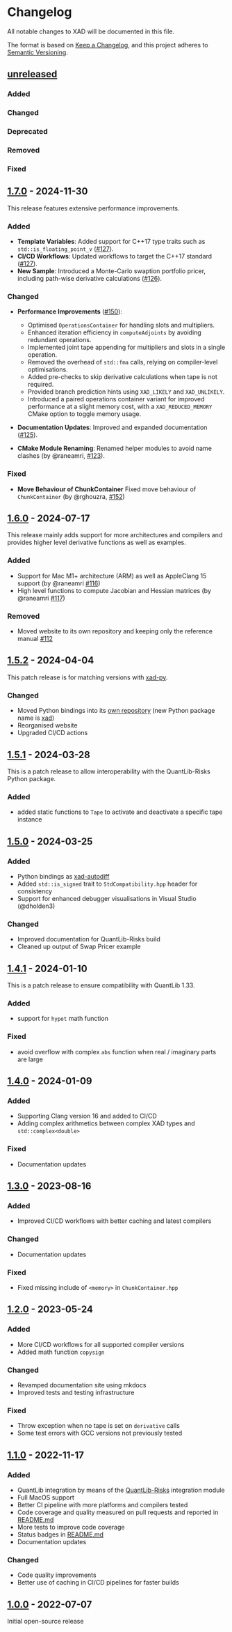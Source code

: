 # Changelog

All notable changes to XAD will be documented in this file.

The format is based on [Keep a Changelog](https://keepachangelog.com/en/1.0.0/),
and this project adheres to [Semantic Versioning](https://semver.org/spec/v2.0.0.html).

## [unreleased]

### Added

### Changed

### Deprecated

### Removed

### Fixed


## [1.7.0] - 2024-11-30

This release features extensive performance improvements.

### Added

-   **Template Variables**: Added support for C++17 type traits such as `std::is_floating_point_v` ([#127](https://github.com/auto-differentiation/xad/pull/127)).
-   **CI/CD Workflows**: Updated workflows to target the C++17 standard ([#127](https://github.com/auto-differentiation/xad/pull/127)).
-   **New Sample**: Introduced a Monte-Carlo swaption portfolio pricer, including path-wise derivative calculations ([#126](https://github.com/auto-differentiation/xad/pull/126)).

### Changed

-   **Performance Improvements** ([#150](https://github.com/auto-differentiation/xad/pull/150)):

    -   Optimised `OperationsContainer` for handling slots and multipliers.
    -   Enhanced iteration efficiency in `computeAdjoints` by avoiding redundant operations.
    -   Implemented joint tape appending for multipliers and slots in a single operation.
    -   Removed the overhead of `std::fma` calls, relying on compiler-level optimisations.
    -   Added pre-checks to skip derivative calculations when tape is not required.
    -   Provided branch prediction hints using `XAD_LIKELY` and `XAD_UNLIKELY`.
    -   Introduced a paired operations container variant for improved performance at a slight memory cost, with a `XAD_REDUCED_MEMORY` CMake option to toggle memory usage.

-   **Documentation Updates**: Improved and expanded documentation ([#125](https://github.com/auto-differentiation/xad/pull/125)).
-   **CMake Module Renaming**: Renamed helper modules to avoid name clashes (by @raneamri, [#123](https://github.com/auto-differentiation/xad/pull/123)).

### Fixed

-   **Move Behaviour of ChunkContainer** Fixed move behaviour of `ChunkContainer` (by @rghouzra, [#152](https://github.com/auto-differentiation/xad/pull/152))


## [1.6.0] - 2024-07-17

This release mainly adds support for more architectures and compilers and provides higher level derivative functions as well as examples.

### Added

- Support for Mac M1+ architecture (ARM) as well as AppleClang 15 support (by @raneamri [#116](https://github.com/auto-differentiation/xad/pull/116))
- High level functions to compute Jacobian and Hessian matrices (by @raneamri [#117](https://github.com/auto-differentiation/xad/pull/117))

### Removed

- Moved website to its own repository and keeping only the reference manual [#112](https://github.com/auto-differentiation/xad/pull/112)

## [1.5.2] - 2024-04-04

This patch release is for matching versions with 
[xad-py](https://github.com/auto-differentiation/xad-py).

### Changed

- Moved Python bindings into its [own repository](https://github.com/auto-differentiation/xad-py)
  (new Python package name is [xad](https://pypi.org/project/xad))
- Reorganised website
- Upgraded CI/CD actions

## [1.5.1] - 2024-03-28

This is a patch release to allow interoperability with the QuantLib-Risks
Python package.

### Added

-   added static functions to `Tape` to activate and deactivate a specific
    tape instance


## [1.5.0] - 2024-03-25

### Added

-   Python bindings as [xad-autodiff](https://pypi.org/project/xad-autodiff/)
-   Added `std::is_signed` trait to `StdCompatibility.hpp` header for consistency
-   Support for enhanced debugger visualisations in Visual Studio (@dholden3)

### Changed

-   Improved documentation for QuantLib-Risks build
-   Cleaned up output of Swap Pricer example

## [1.4.1] - 2024-01-10

This is a patch release to ensure compatibility with QuantLib 1.33.

### Added

-   support for `hypot` math function

### Fixed

-   avoid overflow with complex `abs` function when real / imaginary parts are large

## [1.4.0] - 2024-01-09

### Added

-   Supporting Clang version 16 and added to CI/CD
-   Adding complex arithmetics between complex XAD types and `std::complex<double>`

### Fixed

-   Documentation updates

## [1.3.0] - 2023-08-16

### Added

-   Improved CI/CD workflows with better caching and latest compilers

### Changed

-   Documentation updates

### Fixed

-   Fixed missing include of `<memory>` in `ChunkContainer.hpp`

## [1.2.0] - 2023-05-24

### Added

-   More CI/CD workflows for all supported compiler versions
-   Added math function `copysign`

### Changed

-   Revamped documentation site using mkdocs
-   Improved tests and testing infrastructure

### Fixed

-   Throw exception when no tape is set on `derivative` calls
-   Some test errors with GCC versions not previously tested

## [1.1.0] - 2022-11-17

### Added

-   QuantLib integration by means of the
    [QuantLib-Risks](https://github.com/auto-differentiation/QuantLib-Risks-Cpp)
    integration module
-   Full MacOS support
-   Better CI pipeline with more platforms and compilers tested
-   Code coverage and quality measured on pull requests and reported
    in [README.md](README.md)
-   More tests to improve code coverage
-   Status badges in [README.md](README.md)
-   Documentation updates

### Changed

-   Code quality improvements
-   Better use of caching in CI/CD pipelines for faster builds

## [1.0.0] - 2022-07-07

Initial open-source release

[unreleased]: https://github.com/auto-differentiation/xad/compare/v1.7.0...HEAD

[1.7.0]: https://github.com/auto-differentiation/xad/compare/v1.6.0...v1.7.0

[1.6.0]: https://github.com/auto-differentiation/xad/compare/v1.5.2...v1.6.0

[1.5.2]: https://github.com/auto-differentiation/xad/compare/v1.5.1...v1.5.2

[1.5.1]: https://github.com/auto-differentiation/xad/compare/v1.5.0...v1.5.1

[1.5.0]: https://github.com/auto-differentiation/xad/compare/v1.4.1...v1.5.0

[1.4.1]: https://github.com/auto-differentiation/xad/compare/v1.4.0...v1.4.1

[1.4.0]: https://github.com/auto-differentiation/xad/compare/v1.3.0...v1.4.0

[1.3.0]: https://github.com/auto-differentiation/xad/compare/v1.2.0...v1.3.0

[1.2.0]: https://github.com/auto-differentiation/xad/compare/v1.1.0...v1.2.0

[1.1.0]: https://github.com/auto-differentiation/xad/compare/v1.0.0...v1.1.0

[1.0.0]: https://github.com/auto-differentiation/xad/releases/tag/v1.0.0
